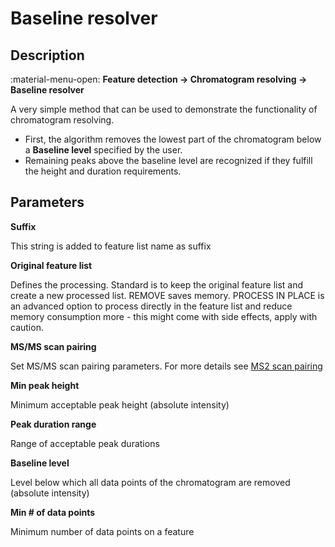 # **Baseline resolver**

## **Description**

:material-menu-open: **Feature detection → Chromatogram resolving → Baseline resolver**

A very simple method that can be used to demonstrate the functionality of chromatogram resolving. 

- First, the algorithm removes the lowest part of the chromatogram below a **Baseline level** specified by the user. 
- Remaining peaks above the baseline level are recognized if they fulfill the height and duration requirements.

## **Parameters**

**Suffix**

This string is added to feature list name as suffix

**Original feature list**

Defines the processing. Standard is to keep the original feature list and create a new processed list. REMOVE saves memory. PROCESS IN PLACE is an advanced option to process directly in the feature list and reduce memory consumption more - this might come with side effects, apply with caution.

**MS/MS scan pairing**

Set MS/MS scan pairing parameters. For more details see [MS2 scan pairing](..//featdet_ms2_scan_pairing/ms2_scan_pairing.md)

**Min peak height**

Minimum acceptable peak height (absolute intensity)

**Peak duration range**

Range of acceptable peak durations

**Baseline level**

Level below which all data points of the chromatogram are removed (absolute intensity)

**Min # of data points**

Minimum number of data points on a feature
